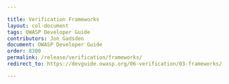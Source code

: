 ```yaml
---

title: Verification Frameworks
layout: col-document
tags: OWASP Developer Guide
contributors: Jon Gadsden
document: OWASP Developer Guide
order: 8300
permalink: /release/verification/frameworks/
redirect_to: https://devguide.owasp.org/06-verification/03-frameworks/

---
```

